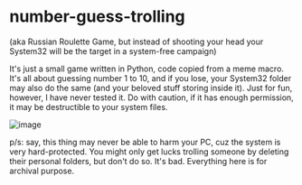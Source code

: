 # number-guess-trolling 
(aka Russian Roulette Game, but instead of shooting your head your System32 will be the target in a system-free campaign)

It's just a small game written in Python, code copied from a meme macro. It's all about guessing number 1 to 10, and if you lose, your System32 folder may also do the same (and your beloved stuff storing inside it). Just for fun, however, I have never tested it. Do with caution, if it has enough permission, it may be destructible to your system files.

![image](https://github.com/Barnacl437/number-guess-trolling/assets/87983017/3701dec1-1337-44a1-a52b-00cbd617b84f)

p/s: say, this thing may never be able to harm your PC, cuz the system is very hard-protected. You might only get lucks trolling someone by deleting their personal folders, but don't do so. It's bad. Everything here is for archival purpose.
